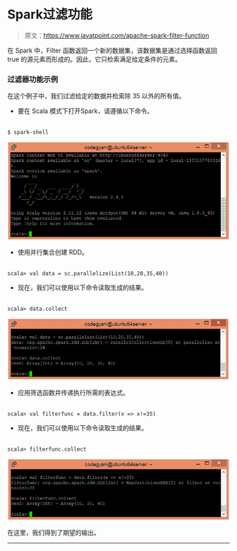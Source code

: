 # Spark过滤功能

> 原文：<https://www.javatpoint.com/apache-spark-filter-function>

在 Spark 中，Filter 函数返回一个新的数据集，该数据集是通过选择函数返回 true 的源元素而形成的。因此，它只检索满足给定条件的元素。

### 过滤器功能示例

在这个例子中，我们过滤给定的数据并检索除 35 以外的所有值。

*   要在 Scala 模式下打开Spark，请遵循以下命令。

```

$ spark-shell

```

![Spark Filter Function](img/4d76c5a1b453bc63240ecc9af9f181c7.png)

*   使用并行集合创建 RDD。

```

scala> val data = sc.parallelize(List(10,20,35,40))

```

*   现在，我们可以使用以下命令读取生成的结果。

```

scala> data.collect

```

![Spark Filter Function](img/ee18bd1c5016aa7b1b708e6d728243a5.png)

*   应用筛选函数并传递执行所需的表达式。

```

scala> val filterfunc = data.filter(x => x!=35)

```

*   现在，我们可以使用以下命令读取生成的结果。

```

scala> filterfunc.collect

```

![Spark Filter Function](img/6f3edec5bea8d3d615c2520188cc38ff.png)

在这里，我们得到了期望的输出。

* * *